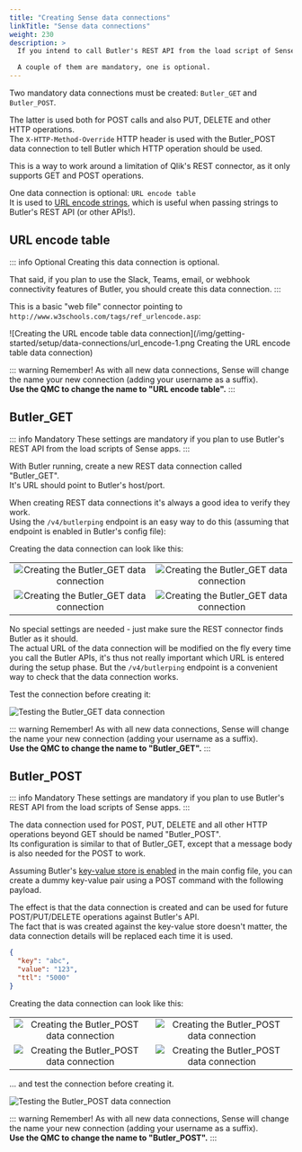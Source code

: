 ```yaml
---
title: "Creating Sense data connections"
linkTitle: "Sense data connections"
weight: 230
description: >
  If you intend to call Butler's REST API from the load script of Sense apps, you must create a few data connections first.

  A couple of them are mandatory, one is optional.
---
```


Two mandatory data connections must be created: `Butler_GET` and `Butler_POST`.

The latter is used both for POST calls and also PUT, DELETE and other HTTP operations.  
The `X-HTTP-Method-Override` HTTP header is used with the Butler_POST data connection to tell Butler which HTTP operation should be used.

This is a way to work around a limitation of Qlik's REST connector, as it only supports GET and POST operations.

One data connection is optional: `URL encode table`  
It is used to [URL encode strings](https://www.w3schools.com/tags/ref_urlencode.ASP), which is useful when passing strings to Butler's REST API (or other APIs!).

## URL encode table

::: info Optional
Creating this data connection is optional.

That said, if you plan to use the Slack, Teams, email, or webhook connectivity features of Butler, you should create this data connection.
:::

This is a basic "web file" connector pointing to `http://www.w3schools.com/tags/ref_urlencode.asp`:

![Creating the URL encode table data connection](/img/getting-started/setup/data-connections/url_encode-1.png Creating the URL encode table data connection)

::: warning Remember!
As with all new data connections, Sense will change the name your new connection (adding your username as a suffix).  
**Use the QMC to change the name to "URL encode table".**
:::

## Butler_GET

::: info Mandatory
These settings are mandatory if you plan to use Butler's REST API from the load scripts of Sense apps.
:::

With Butler running, create a new REST data connection called "Butler_GET".  
It's URL should point to Butler's host/port.

When creating REST data connections it's always a good idea to verify they work.  
Using the `/v4/butlerping` endpoint is an easy way to do this (assuming that endpoint is enabled in Butler's config file):

Creating the data connection can look like this:

|                                                                                                             |                                                                                                             |
| :---------------------------------------------------------------------------------------------------------: | :---------------------------------------------------------------------------------------------------------: |
| ![Creating the Butler_GET data connection](/img/butler_get-1.png "Creating the Butler_GET data connection") | ![Creating the Butler_GET data connection](/img/butler_get-2.png "Creating the Butler_GET data connection") |
| ![Creating the Butler_GET data connection](/img/butler_get-3.png "Creating the Butler_GET data connection") | ![Creating the Butler_GET data connection](/img/butler_get-4.png "Creating the Butler_GET data connection") |

No special settings are needed - just make sure the REST connector finds Butler as it should.  
The actual URL of the data connection will be modified on the fly every time you call the Butler APIs, it's thus not really important which URL is entered during the setup phase. But the `/v4/butlerping` endpoint is a convenient way to check that the data connection works.

Test the connection before creating it:

![Testing the Butler_GET data connection](/img/butler_get_connection-test-succeeded-1.png "Testing the Butler_GET data connection")

::: warning Remember!
As with all new data connections, Sense will change the name your new connection (adding your username as a suffix).  
**Use the QMC to change the name to "Butler_GET".**
:::

## Butler_POST

::: info Mandatory
These settings are mandatory if you plan to use Butler's REST API from the load scripts of Sense apps.
:::

The data connection used for POST, PUT, DELETE and all other HTTP operations beyond GET should be named "Butler_POST".  
Its configuration is similar to that of Butler_GET, except that a message body is also needed for the POST to work.

Assuming Butler's [key-value store is enabled](/docs/getting-started/setup/key-value-store) in the main config file, you can create a dummy key-value pair using a POST command with the following payload.

The effect is that the data connection is created and can be used for future POST/PUT/DELETE operations against Butler's API.  
The fact that is was created against the key-value store doesn't matter, the data connection details will be replaced each time it is used.

```json
{
  "key": "abc",
  "value": "123",
  "ttl": "5000"
}
```

Creating the data connection can look like this:

|                                                                                                                |                                                                                                                |
| :------------------------------------------------------------------------------------------------------------: | :------------------------------------------------------------------------------------------------------------: |
| ![Creating the Butler_POST data connection](/img/butler_post-1.png "Creating the Butler_POST data connection") | ![Creating the Butler_POST data connection](/img/butler_post-2.png "Creating the Butler_POST data connection") |
| ![Creating the Butler_POST data connection](/img/butler_post-3.png "Creating the Butler_POST data connection") | ![Creating the Butler_POST data connection](/img/butler_post-4.png "Creating the Butler_POST data connection") |

... and test the connection before creating it.

![Testing the Butler_POST data connection](/img/butler_post_connection-test-succeeded-1.png "Testing the Butler_POST data connection")

::: warning Remember!
As with all new data connections, Sense will change the name your new connection (adding your username as a suffix).  
**Use the QMC to change the name to "Butler_POST".**
:::
